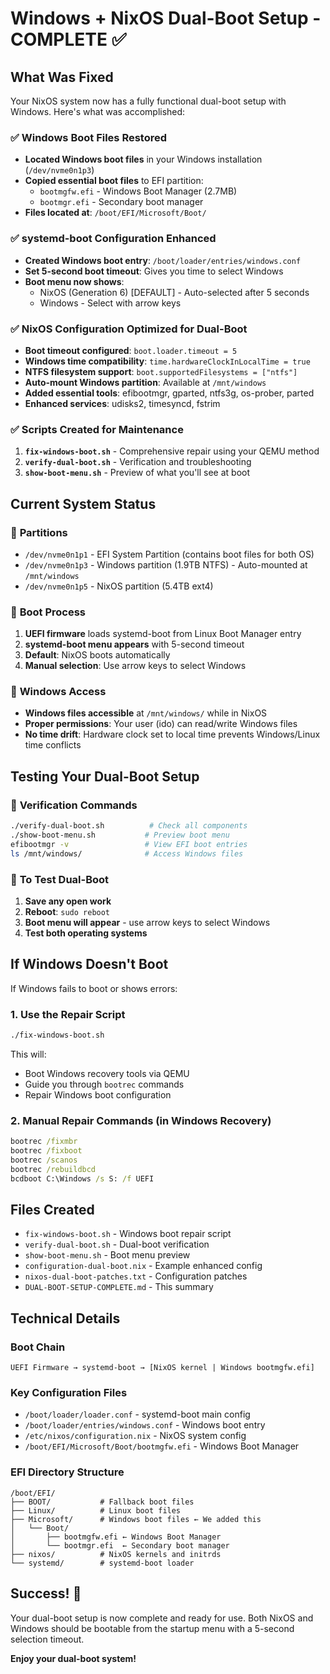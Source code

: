 # Windows + NixOS Dual-Boot Setup - COMPLETE ✅

## What Was Fixed

Your NixOS system now has a fully functional dual-boot setup with Windows. Here's what was accomplished:

### ✅ **Windows Boot Files Restored**
- **Located Windows boot files** in your Windows installation (`/dev/nvme0n1p3`)
- **Copied essential boot files** to EFI partition:
  - `bootmgfw.efi` - Windows Boot Manager (2.7MB)
  - `bootmgr.efi` - Secondary boot manager
- **Files located at**: `/boot/EFI/Microsoft/Boot/`

### ✅ **systemd-boot Configuration Enhanced**
- **Created Windows boot entry**: `/boot/loader/entries/windows.conf`
- **Set 5-second boot timeout**: Gives you time to select Windows
- **Boot menu now shows**:
  - NixOS (Generation 6) [DEFAULT] - Auto-selected after 5 seconds
  - Windows - Select with arrow keys

### ✅ **NixOS Configuration Optimized for Dual-Boot**
- **Boot timeout configured**: `boot.loader.timeout = 5`
- **Windows time compatibility**: `time.hardwareClockInLocalTime = true`
- **NTFS filesystem support**: `boot.supportedFilesystems = ["ntfs"]`
- **Auto-mount Windows partition**: Available at `/mnt/windows`
- **Added essential tools**: efibootmgr, gparted, ntfs3g, os-prober, parted
- **Enhanced services**: udisks2, timesyncd, fstrim

### ✅ **Scripts Created for Maintenance**
1. **`fix-windows-boot.sh`** - Comprehensive repair using your QEMU method
2. **`verify-dual-boot.sh`** - Verification and troubleshooting
3. **`show-boot-menu.sh`** - Preview of what you'll see at boot

## Current System Status

### 🔧 **Partitions**
- `/dev/nvme0n1p1` - EFI System Partition (contains boot files for both OS)
- `/dev/nvme0n1p3` - Windows partition (1.9TB NTFS) - Auto-mounted at `/mnt/windows`
- `/dev/nvme0n1p5` - NixOS partition (5.4TB ext4)

### 🚀 **Boot Process**
1. **UEFI firmware** loads systemd-boot from Linux Boot Manager entry
2. **systemd-boot menu appears** with 5-second timeout
3. **Default**: NixOS boots automatically
4. **Manual selection**: Use arrow keys to select Windows

### 💾 **Windows Access**
- **Windows files accessible** at `/mnt/windows/` while in NixOS
- **Proper permissions**: Your user (ido) can read/write Windows files
- **No time drift**: Hardware clock set to local time prevents Windows/Linux time conflicts

## Testing Your Dual-Boot Setup

### 🧪 **Verification Commands**
```bash
./verify-dual-boot.sh          # Check all components
./show-boot-menu.sh           # Preview boot menu
efibootmgr -v                 # View EFI boot entries
ls /mnt/windows/              # Access Windows files
```

### 🔄 **To Test Dual-Boot**
1. **Save any open work**
2. **Reboot**: `sudo reboot`
3. **Boot menu will appear** - use arrow keys to select Windows
4. **Test both operating systems**

## If Windows Doesn't Boot

If Windows fails to boot or shows errors:

### 1. **Use the Repair Script**
```bash
./fix-windows-boot.sh
```
This will:
- Boot Windows recovery tools via QEMU
- Guide you through `bootrec` commands
- Repair Windows boot configuration

### 2. **Manual Repair Commands (in Windows Recovery)**
```cmd
bootrec /fixmbr
bootrec /fixboot
bootrec /scanos
bootrec /rebuildbcd
bcdboot C:\Windows /s S: /f UEFI
```

## Files Created
- `fix-windows-boot.sh` - Windows boot repair script
- `verify-dual-boot.sh` - Dual-boot verification
- `show-boot-menu.sh` - Boot menu preview
- `configuration-dual-boot.nix` - Example enhanced config
- `nixos-dual-boot-patches.txt` - Configuration patches
- `DUAL-BOOT-SETUP-COMPLETE.md` - This summary

## Technical Details

### **Boot Chain**
```
UEFI Firmware → systemd-boot → [NixOS kernel | Windows bootmgfw.efi]
```

### **Key Configuration Files**
- `/boot/loader/loader.conf` - systemd-boot main config
- `/boot/loader/entries/windows.conf` - Windows boot entry
- `/etc/nixos/configuration.nix` - NixOS system config
- `/boot/EFI/Microsoft/Boot/bootmgfw.efi` - Windows Boot Manager

### **EFI Directory Structure**
```
/boot/EFI/
├── BOOT/           # Fallback boot files
├── Linux/          # Linux boot files
├── Microsoft/      # Windows boot files ← We added this
│   └── Boot/
│       ├── bootmgfw.efi ← Windows Boot Manager
│       └── bootmgr.efi  ← Secondary boot manager
├── nixos/          # NixOS kernels and initrds
└── systemd/        # systemd-boot loader
```

## Success! 🎉

Your dual-boot setup is now complete and ready for use. Both NixOS and Windows should be bootable from the startup menu with a 5-second selection timeout.

**Enjoy your dual-boot system!**
